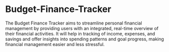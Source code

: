 # Budget-Finance-Tracker
The Budget Finance Tracker aims to streamline personal financial management by providing users with an integrated, real-time overview of their financial activities. It will help in tracking of income, expenses, and savings and offer insights into spending patterns and goal progress, making financial management easier and less stressful.
